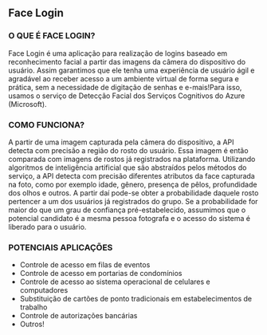 ## Face Login

### O QUE É FACE LOGIN?

Face Login é uma aplicação para realização de logins baseado em reconhecimento facial a partir das imagens da câmera do dispositivo do usuário. Assim garantimos que ele tenha uma experiência de usuário ágil e agradável ao receber acesso a um ambiente virtual de forma segura e prática, sem a necessidade de digitação de senhas e e-mais!Para isso, usamos o serviço de Detecção Facial dos Serviços Cognitivos do Azure  (Microsoft).


### COMO FUNCIONA?
A partir de uma imagem capturada pela câmera do dispositivo, a API detecta com precisão a região do rosto do usuário. Essa imagem é então comparada com imagens de rostos já registrados na plataforma. Utilizando algoritmos de inteligência artificial que são abstraídos pelos métodos do serviço, a API detecta com precisão diferentes atributos da face capturada na foto, como por exemplo idade, gênero, presença de pêlos, profundidade dos olhos e outros. A partir daí pode-se obter a probabilidade daquele rosto pertencer a um dos usuários já registrados do grupo. Se a probabilidade for maior do que um grau de confiança pré-estabelecido, assumimos que o potencial candidato é a mesma pessoa fotografa e o acesso do sistema é liberado para o usuário. 


### POTENCIAIS APLICAÇÕES
* Controle de acesso em filas de eventos
* Controle de acesso em portarias de condomínios
* Controle de acesso ao sistema operacional de celulares e computadores
* Substituição de cartões de ponto tradicionais em estabelecimentos de trabalho
* Controle de autorizações bancárias
* Outros!
